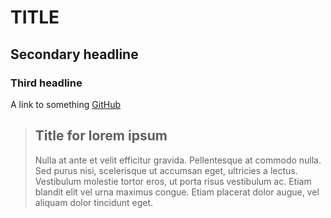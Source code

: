 TITLE
=====
	

Secondary headline
------------------

### Third headline

A link to something [GitHub](https://github.com/)

> ## Title for lorem ipsum
>
> Nulla at ante et velit efficitur gravida. Pellentesque at commodo nulla. Sed purus nisi, scelerisque ut accumsan eget, ultricies a lectus. Vestibulum molestie tortor eros, ut porta risus vestibulum ac. Etiam blandit elit vel urna maximus congue. Etiam placerat dolor augue, vel aliquam dolor tincidunt eget.
>
>